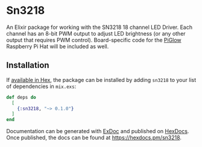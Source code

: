 # Sn3218

An Elixir package for working with the SN3218 18 channel LED Driver. Each channel has an 8-bit PWM output to adjust LED brightness (or any other output that requires PWM control). Board-specific code for the [PiGlow](https://shop.pimoroni.com/products/piglow) Raspberry Pi Hat will be included as well.

## Installation

If [available in Hex](https://hex.pm/docs/publish), the package can be installed
by adding `sn3218` to your list of dependencies in `mix.exs`:

```elixir
def deps do
  [
    {:sn3218, "~> 0.1.0"}
  ]
end
```

Documentation can be generated with [ExDoc](https://github.com/elixir-lang/ex_doc)
and published on [HexDocs](https://hexdocs.pm). Once published, the docs can
be found at <https://hexdocs.pm/sn3218>.

